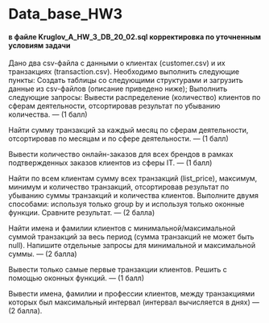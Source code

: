 # Data_base_HW3
#### в файле Kruglov_A_HW_3_DB_20_02.sql корректировка по уточненным условиям задачи

Дано два csv-файла с данными о клиентах (customer.csv) и их транзакциях (transaction.csv). Необходимо выполнить следующие пункты:
Создать таблицы со следующими структурами и загрузить данные из csv-файлов (описание приведено ниже);
Выполнить следующие запросы:
Вывести распределение (количество) клиентов по сферам деятельности, отсортировав результат по убыванию количества. — (1 балл)

Найти сумму транзакций за каждый месяц по сферам деятельности, отсортировав по месяцам и по сфере деятельности. — (1 балл)

Вывести количество онлайн-заказов для всех брендов в рамках подтвержденных заказов клиентов из сферы IT. — (1 балл)

Найти по всем клиентам сумму всех транзакций (list_price), максимум, минимум и количество транзакций, отсортировав результат по убыванию суммы транзакций и количества клиентов. Выполните двумя способами: используя только group by и используя только оконные функции. Сравните результат. — (2 балла)

Найти имена и фамилии клиентов с минимальной/максимальной суммой транзакций за весь период (сумма транзакций не может быть null). Напишите отдельные запросы для минимальной и максимальной суммы. — (2 балла)

Вывести только самые первые транзакции клиентов. Решить с помощью оконных функций. — (1 балл)

Вывести имена, фамилии и профессии клиентов, между транзакциями которых был максимальный интервал (интервал вычисляется в днях) — (2 балла).
